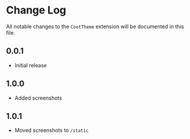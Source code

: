 # Change Log

All notable changes to the `CootTheme` extension will be documented in this file.

## 0.0.1

- Initial release

## 1.0.0

- Added screenshots

## 1.0.1

- Moved screenshots to `/static`
